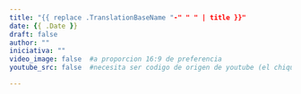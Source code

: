 ```yaml
---
title: "{{ replace .TranslationBaseName "-" " " | title }}"
date: {{ .Date }}
draft: false
author: ""
iniciativa: ""
video_image: false  #a proporcion 16:9 de preferencia
youtube_src: false  #necesita ser codigo de origen de youtube (el chiquito)

---
```

